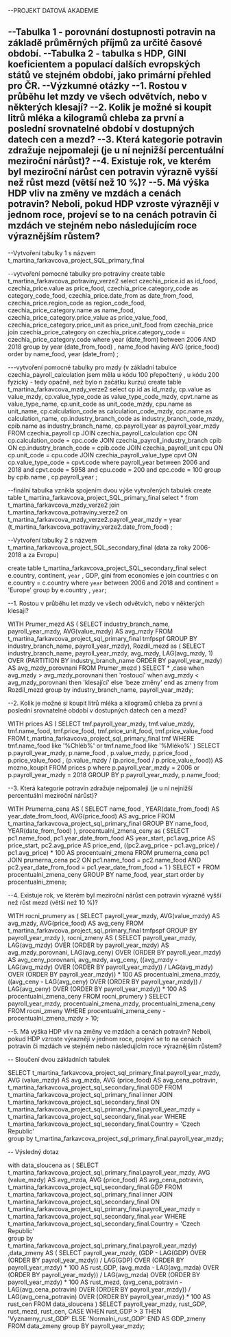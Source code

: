 
--PROJEKT DATOVÁ AKADEMIE

--Tabulka 1 - porovnání dostupnosti potravin na základě průměrných příjmů za určité časové období.
--Tabulka 2 - tabulka s HDP, GINI koeficientem a populací dalších evropských států ve stejném období, jako primární přehled pro ČR.
--Výzkumné otázky
--1.	Rostou v průběhu let mzdy ve všech odvětvích, nebo v některých klesají?
--2.	Kolik je možné si koupit litrů mléka a kilogramů chleba za první a poslední srovnatelné období v dostupných datech cen a mezd?
--3.	Která kategorie potravin zdražuje nejpomaleji (je u ní nejnižší percentuální meziroční nárůst)?
--4.	Existuje rok, ve kterém byl meziroční nárůst cen potravin výrazně vyšší než růst mezd (větší než 10 %)?
--5.	Má výška HDP vliv na změny ve mzdách a cenách potravin? Neboli, pokud HDP vzroste výrazněji v jednom roce, projeví se to na cenách potravin či mzdách ve stejném nebo následujícím roce výraznějším růstem?
--

--Vytvoření tabulky 1 s názvem t_martina_farkavcova_project_SQL_primary_final

--vytvoření pomocné tabulky pro potraviny
create table t_martina_farkavcova_potraviny_verze2 
select
czechia_price.id as id_food, 
czechia_price.value as price_food, 
czechia_price.category_code as category_code_food, 
czechia_price.date_from as date_from_food,
czechia_price.region_code as region_code_food, 
czechia_price_category.name as name_food,
czechia_price_category.price_value as price_value_food, 
czechia_price_category.price_unit as price_unit_food
from czechia_price
join czechia_price_category
on czechia_price.category_code = czechia_price_category.code
where year (date_from) between 2006 AND 2018
group by year (date_from_food) , name_food
having AVG (price_food)
order by name_food, year (date_from) ;


---vytvoření pomocné tabulky pro mzdy (v základní tabulce czechia_payroll_calculation jsem měla u kódu 100 přepočtený , u kódu 200 fyzický - tedy opačně, než bylo n začátku kurzu)
create table t_martina_farkavcova_mzdy_verze2 
select
cp.id as id_mzdy,
cp.value as value_mzdy, 
cp.value_type_code as value_type_code_mzdy,
cpvt.name as value_type_name, 
cp.unit_code as unit_code_mzdy, 
cpu.name as unit_name, 
cp.calculation_code as calculation_code_mzdy, 
cpc.name as calculation_name, 
cp.industry_branch_code as  industry_branch_code_mzdy,
cpib.name as industry_branch_name, 
cp.payroll_year as payroll_year_mzdy 
FROM czechia_payroll cp
JOIN czechia_payroll_calculation cpc
    ON cp.calculation_code = cpc.code
JOIN czechia_payroll_industry_branch cpib
    ON cp.industry_branch_code = cpib.code
JOIN czechia_payroll_unit cpu
    ON cp.unit_code = cpu.code
JOIN czechia_payroll_value_type cpvt
    ON cp.value_type_code = cpvt.code
where payroll_year between 2006 and 2018
      and cpvt.code = 5958
      and cpu.code = 200
      and cpc.code = 100
group by cpib.name , cp.payroll_year ;


--finální tabulka vznikla spojením dvou výše vytvořených tabulek
create table t_martina_farkavcova_project_SQL_primary_final
select *
from t_martina_farkavcova_mzdy_verze2
join t_martina_farkavcova_potraviny_verze2
    on t_martina_farkavcova_mzdy_verze2.payroll_year_mzdy = year (t_martina_farkavcova_potraviny_verze2.date_from_food) ;

--Vytvoření tabulky 2 s názvem t_martina_farkavcova_project_SQL_secondary_final (data za roky 2006-2018 a za Evropu)

create table t_martina_farkavcova_project_SQL_secondary_final
select
e.country,
continent,
`year` , 
GDP, 
gini
from economies e 
join countries c 
on e.country = c.country 
where `year` between 2006 and 2018
    and continent = 'Europe'
group by e.country , `year`;

--1.	Rostou v průběhu let mzdy ve všech odvětvích, nebo v některých klesají?

WITH Prumer_mezd AS (
     SELECT 
        industry_branch_name,
        payroll_year_mzdy,
        AVG(value_mzdy) AS avg_mzdy
    FROM 
        t_martina_farkavcova_project_sql_primary_final tmfpspf 
    GROUP BY 
        industry_branch_name,
        payroll_year_mzdy),
 Rozdil_mezd as (
     SELECT 
        industry_branch_name,
        payroll_year_mzdy,
        avg_mzdy,
        LAG(avg_mzdy, 1) OVER (PARTITION BY industry_branch_name ORDER BY payroll_year_mzdy) AS avg_mzdy_porovnani
    FROM Prumer_mezd )
SELECT
*
,case 
	when avg_mzdy > avg_mzdy_porovnani then 'rostoucí'
	when avg_mzdy < avg_mzdy_porovnani then 'klesající'
	else 'beze změny'
end as zmeny
from Rozdil_mezd
group by industry_branch_name, payroll_year_mzdy;

--2.	Kolik je možné si koupit litrů mléka a kilogramů chleba za první a poslední srovnatelné období v dostupných datech cen a mezd?

WITH 
prices AS (
    SELECT 
        tmf.payroll_year_mzdy,
        tmf.value_mzdy,
        tmf.name_food,
        tmf.price_food,
        tmf.price_unit_food,
        tmf.price_value_food
    FROM t_martina_farkavcova_project_sql_primary_final tmf
    WHERE tmf.name_food like '%Chléb%'
    or tmf.name_food like '%Mléko%'
)
SELECT 
    p.payroll_year_mzdy,
    p.name_food ,
    p.value_mzdy,
    p.price_food ,
    p.price_value_food ,
    (p.value_mzdy / (p.price_food / p.price_value_food)) AS mozno_koupit
FROM prices p
where p.payroll_year_mzdy = 2006
or p.payroll_year_mzdy = 2018
GROUP BY p.payroll_year_mzdy, p.name_food;

--3.	Která kategorie potravin zdražuje nejpomaleji (je u ní nejnižší percentuální meziroční nárůst)?

WITH Prumerna_cena AS (
    SELECT
        name_food ,
        YEAR(date_from_food) AS year_date_from_food,
        AVG(price_food) AS avg_price
    FROM
        t_martina_farkavcova_project_sql_primary_final 
    GROUP BY
        name_food, YEAR(date_from_food)
 ),
 procentualni_zmena_ceny as (
     SELECT
        pc1.name_food,
        pc1.year_date_from_food AS year_start,
        pc1.avg_price AS price_start,
        pc2.avg_price AS price_end,
        ((pc2.avg_price - pc1.avg_price) / pc1.avg_price) * 100 AS procentualni_zmena
    FROM
        prumerna_cena pc1
    JOIN
        prumerna_cena pc2
    ON
        pc1.name_food = pc2.name_food
        AND pc2.year_date_from_food = pc1.year_date_from_food + 1
)
SELECT
*
FROM
    procentualni_zmena_ceny
GROUP BY
    name_food, year_start
order by procentualni_zmena;

--4.	Existuje rok, ve kterém byl meziroční nárůst cen potravin výrazně vyšší než růst mezd (větší než 10 %)?

WITH rocni_prumery as (
    SELECT 
        payroll_year_mzdy,
        AVG(value_mzdy) AS avg_mzdy,
        AVG(price_food) AS avg_ceny
    FROM 
        t_martina_farkavcova_project_sql_primary_final tmfpspf 
    GROUP BY 
        payroll_year_mzdy
),
rocni_zmeny AS (
    SELECT 
        payroll_year_mzdy,
        LAG(avg_mzdy) OVER (ORDER by payroll_year_mzdy) AS avg_mzdy_porovnani,
        LAG(avg_ceny) OVER (ORDER BY payroll_year_mzdy) AS avg_ceny_porovnani,
        avg_mzdy,
        avg_ceny,
        ((avg_mzdy - LAG(avg_mzdy) OVER (ORDER BY payroll_year_mzdy)) / LAG(avg_mzdy) OVER (ORDER BY payroll_year_mzdy)) * 100 AS procentualni_zmena_mzdy,
        ((avg_ceny - LAG(avg_ceny) OVER (ORDER BY payroll_year_mzdy)) / LAG(avg_ceny) OVER (ORDER BY payroll_year_mzdy)) * 100 AS procentualni_zmena_ceny
    FROM 
        rocni_prumery
)
SELECT 
    payroll_year_mzdy,
    procentualni_zmena_mzdy,
    procentualni_zmena_ceny
FROM 
    rocni_zmeny
WHERE 
    procentualni_zmena_ceny - procentualni_zmena_mzdy > 10;

--5.	Má výška HDP vliv na změny ve mzdách a cenách potravin? Neboli, pokud HDP vzroste výrazněji v jednom roce, projeví se to na cenách potravin či mzdách ve stejném nebo následujícím roce výraznějším růstem?

-- Sloučení dvou základních tabulek

SELECT 
    t_martina_farkavcova_project_sql_primary_final.payroll_year_mzdy, 
    AVG (value_mzdy) AS avg_mzda,
    AVG (price_food) AS avg_cena_potravin,
    t_martina_farkavcova_project_sql_secondary_final.GDP 
FROM 
    t_martina_farkavcova_project_sql_primary_final
inner JOIN 
    t_martina_farkavcova_project_sql_secondary_final 
ON 
    t_martina_farkavcova_project_sql_primary_final.payroll_year_mzdy = t_martina_farkavcova_project_sql_secondary_final.`year` 
WHERE 
    t_martina_farkavcova_project_sql_secondary_final.Country = 'Czech Republic'  
group by t_martina_farkavcova_project_sql_primary_final.payroll_year_mzdy;


-- Výsledný dotaz

with data_sloucena as (
 SELECT 
    t_martina_farkavcova_project_sql_primary_final.payroll_year_mzdy, 
    AVG (value_mzdy) AS avg_mzda,
    AVG (price_food) AS avg_cena_potravin,
    t_martina_farkavcova_project_sql_secondary_final.GDP 
FROM 
    t_martina_farkavcova_project_sql_primary_final
inner JOIN 
    t_martina_farkavcova_project_sql_secondary_final 
ON 
    t_martina_farkavcova_project_sql_primary_final.payroll_year_mzdy = t_martina_farkavcova_project_sql_secondary_final.`year` 
WHERE 
    t_martina_farkavcova_project_sql_secondary_final.Country = 'Czech Republic'  
group by t_martina_farkavcova_project_sql_primary_final.payroll_year_mzdy)
,data_zmeny AS (
    SELECT
        payroll_year_mzdy,
        (GDP - LAG(GDP) OVER (ORDER BY payroll_year_mzdy)) / LAG(GDP) OVER (ORDER BY payroll_year_mzdy) * 100 AS rust_GDP,
        (avg_mzda - LAG(avg_mzda) OVER (ORDER BY payroll_year_mzdy)) / LAG(avg_mzda) OVER (ORDER BY payroll_year_mzdy) * 100 AS rust_mezd,
        (avg_cena_potravin - LAG(avg_cena_potravin) OVER (ORDER BY payroll_year_mzdy)) / LAG(avg_cena_potravin) OVER (ORDER BY payroll_year_mzdy) * 100 AS rust_cen
    FROM
        data_sloucena
)
SELECT
    payroll_year_mzdy,
    rust_GDP,
    rust_mezd,
    rust_cen,
    CASE
        WHEN rust_GDP > 3 THEN 'Vyznamny_rust_GDP'
        ELSE 'Normalni_rust_GDP'
    END AS GDP_zmeny
FROM
    data_zmeny
group BY
    payroll_year_mzdy;




